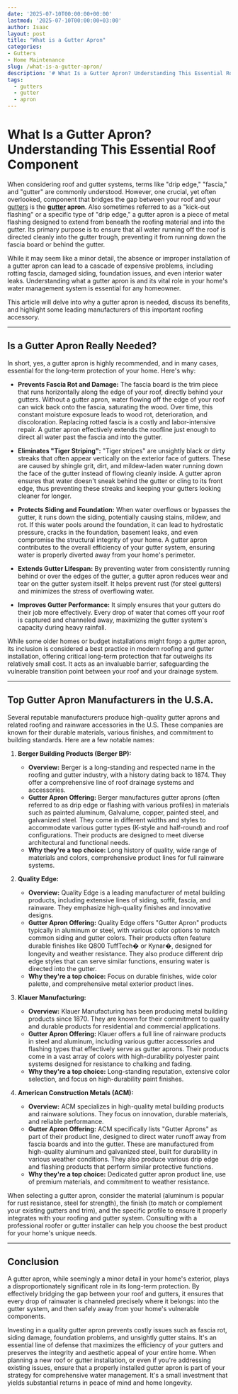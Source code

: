 ```yaml
---
date: '2025-07-10T00:00:00+00:00'
lastmod: '2025-07-10T00:00:00+03:00'
author: Isaac
layout: post
title: "What is a Gutter Apron"
categories:
- Gutters
- Home Maintenance
slug: /what-is-a-gutter-apron/
description: '# What Is a Gutter Apron? Understanding This Essential Roof Component'
tags: 
  - gutters
  - gutter
  - apron
---
```

# What Is a Gutter Apron? Understanding This Essential Roof Component

When considering roof and gutter systems, terms like "drip edge," "fascia," and "gutter" are commonly understood. However, one crucial, yet often overlooked, component that bridges the gap between your roof and your [gutters](/posts/all-american-gutters-reviews/) is the **[gutter](/posts/are-gutters-necessary/) apron**. Also sometimes referred to as a "kick-out flashing" or a specific type of "drip edge," a gutter apron is a piece of metal flashing designed to extend from beneath the roofing material and into the gutter. Its primary purpose is to ensure that all water running off the roof is directed cleanly into the gutter trough, preventing it from running down the fascia board or behind the gutter.

While it may seem like a minor detail, the absence or improper installation of a gutter apron can lead to a cascade of expensive problems, including rotting fascia, damaged siding, foundation issues, and even interior water leaks. Understanding what a gutter apron is and its vital role in your home's water management system is essential for any homeowner.

This article will delve into why a gutter apron is needed, discuss its benefits, and highlight some leading manufacturers of this important roofing accessory.

---

## Is a Gutter Apron Really Needed?

In short, yes, a gutter apron is highly recommended, and in many cases, essential for the long-term protection of your home. Here's why:

* **Prevents Fascia Rot and Damage:** The fascia board is the trim piece that runs horizontally along the edge of your roof, directly behind your gutters. Without a gutter apron, water flowing off the edge of your roof can wick back onto the fascia, saturating the wood. Over time, this constant moisture exposure leads to wood rot, deterioration, and discoloration. Replacing rotted fascia is a costly and labor-intensive repair. A gutter apron effectively extends the roofline just enough to direct all water past the fascia and into the gutter.

* **Eliminates "Tiger Striping":** "Tiger stripes" are unsightly black or dirty streaks that often appear vertically on the exterior face of gutters. These are caused by shingle grit, dirt, and mildew-laden water running down the face of the gutter instead of flowing cleanly inside. A gutter apron ensures that water doesn't sneak behind the gutter or cling to its front edge, thus preventing these streaks and keeping your gutters looking cleaner for longer.

* **Protects Siding and Foundation:** When water overflows or bypasses the gutter, it runs down the siding, potentially causing stains, mildew, and rot. If this water pools around the foundation, it can lead to hydrostatic pressure, cracks in the foundation, basement leaks, and even compromise the structural integrity of your home. A gutter apron contributes to the overall efficiency of your gutter system, ensuring water is properly diverted away from your home's perimeter.

* **Extends Gutter Lifespan:** By preventing water from consistently running behind or over the edges of the gutter, a gutter apron reduces wear and tear on the gutter system itself. It helps prevent rust (for steel gutters) and minimizes the stress of overflowing water.

* **Improves Gutter Performance:** It simply ensures that your gutters do their job more effectively. Every drop of water that comes off your roof is captured and channeled away, maximizing the gutter system's capacity during heavy rainfall.

While some older homes or budget installations might forgo a gutter apron, its inclusion is considered a best practice in modern roofing and gutter installation, offering critical long-term protection that far outweighs its relatively small cost. It acts as an invaluable barrier, safeguarding the vulnerable transition point between your roof and your drainage system.

---

## Top Gutter Apron Manufacturers in the U.S.A.

Several reputable manufacturers produce high-quality gutter aprons and related roofing and rainware accessories in the U.S. These companies are known for their durable materials, various finishes, and commitment to building standards. Here are a few notable names:

1.  **Berger Building Products (Berger BP):**
    * **Overview:** Berger is a long-standing and respected name in the roofing and gutter industry, with a history dating back to 1874. They offer a comprehensive line of roof drainage systems and accessories.
    * **Gutter Apron Offering:** Berger manufactures gutter aprons (often referred to as drip edge or flashing with various profiles) in materials such as painted aluminum, Galvalume, copper, painted steel, and galvanized steel. They come in different widths and styles to accommodate various gutter types (K-style and half-round) and roof configurations. Their products are designed to meet diverse architectural and functional needs.
    * **Why they're a top choice:** Long history of quality, wide range of materials and colors, comprehensive product lines for full rainware systems.

2.  **Quality Edge:**
    * **Overview:** Quality Edge is a leading manufacturer of metal building products, including extensive lines of siding, soffit, fascia, and rainware. They emphasize high-quality finishes and innovative designs.
    * **Gutter Apron Offering:** Quality Edge offers "Gutter Apron" products typically in aluminum or steel, with various color options to match common siding and gutter colors. Their products often feature durable finishes like Q800 TuffTech� or Kynar�, designed for longevity and weather resistance. They also produce different drip edge styles that can serve similar functions, ensuring water is directed into the gutter.
    * **Why they're a top choice:** Focus on durable finishes, wide color palette, and comprehensive metal exterior product lines.

3.  **Klauer Manufacturing:**
    * **Overview:** Klauer Manufacturing has been producing metal building products since 1870. They are known for their commitment to quality and durable products for residential and commercial applications.
    * **Gutter Apron Offering:** Klauer offers a full line of rainware products in steel and aluminum, including various gutter accessories and flashing types that effectively serve as gutter aprons. Their products come in a vast array of colors with high-durability polyester paint systems designed for resistance to chalking and fading.
    * **Why they're a top choice:** Long-standing reputation, extensive color selection, and focus on high-durability paint finishes.

4.  **American Construction Metals (ACM):**
    * **Overview:** ACM specializes in high-quality metal building products and rainware solutions. They focus on innovation, durable materials, and reliable performance.
    * **Gutter Apron Offering:** ACM specifically lists "Gutter Aprons" as part of their product line, designed to direct water runoff away from fascia boards and into the gutter. These are manufactured from high-quality aluminum and galvanized steel, built for durability in various weather conditions. They also produce various drip edge and flashing products that perform similar protective functions.
    * **Why they're a top choice:** Dedicated gutter apron product line, use of premium materials, and commitment to weather resistance.

When selecting a gutter apron, consider the material (aluminum is popular for rust resistance, steel for strength), the finish (to match or complement your existing gutters and trim), and the specific profile to ensure it properly integrates with your roofing and gutter system. Consulting with a professional roofer or gutter installer can help you choose the best product for your home's unique needs.

---

## Conclusion

A gutter apron, while seemingly a minor detail in your home's exterior, plays a disproportionately significant role in its long-term protection. By effectively bridging the gap between your roof and gutters, it ensures that every drop of rainwater is channeled precisely where it belongs: into the gutter system, and then safely away from your home's vulnerable components.

Investing in a quality gutter apron prevents costly issues such as fascia rot, siding damage, foundation problems, and unsightly gutter stains. It's an essential line of defense that maximizes the efficiency of your gutters and preserves the integrity and aesthetic appeal of your entire home. When planning a new roof or gutter installation, or even if you're addressing existing issues, ensure that a properly installed gutter apron is part of your strategy for comprehensive water management. It's a small investment that yields substantial returns in peace of mind and home longevity.
